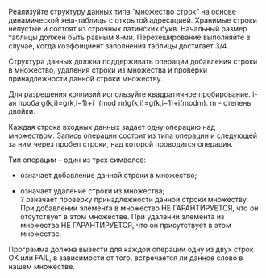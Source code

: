 Реализуйте структуру данных типа “множество строк” на основе динамической хеш-таблицы с открытой адресацией. Хранимые строки непустые и состоят из строчных латинских букв. Начальный размер таблицы должен быть равным 8-ми. Перехеширование выполняйте в случае, когда коэффициент заполнения таблицы достигает 3/4.

Структура данных должна поддерживать операции добавления строки в множество, удаления строки из множества и проверки принадлежности данной строки множеству.

Для разрешения коллизий используйте квадратичное пробирование. i-ая проба
g(k,i)=g(k,i−1)+i    (mod  m)g(k,i)=g(k,i−1)+i(modm). m - степень двойки.

Каждая строка входных данных задает одну операцию над множеством. Запись операции состоит из типа операции и следующей за ним через пробел строки, над которой проводится операция.

Тип операции  – один из трех символов:
   +  означает добавление данной строки в множество;
   -  означает удаление  строки из множества;  
   ?  означает проверку принадлежности данной строки множеству.
При добавлении элемента в множество НЕ ГАРАНТИРУЕТСЯ, что он отсутствует в этом множестве. При удалении элемента из множества НЕ ГАРАНТИРУЕТСЯ, что он присутствует в этом множестве.

Программа должна вывести для каждой операции одну из двух строк OK или FAIL, в зависимости от того, встречается ли данное слово в нашем множестве. 